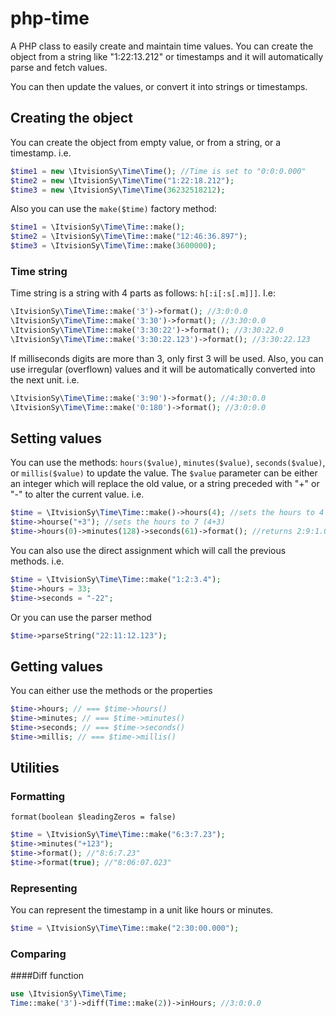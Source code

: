# php-time

A PHP class to easily create and maintain time values. You can create the object from a string like "1:22:13.212" or timestamps and it will automatically parse and fetch values.

You can then update the values, or convert it into strings or timestamps.

## Creating the object
 You can create the object from empty value, or from a string, or a timestamp. i.e.
 ```php
 $time1 = new \ItvisionSy\Time\Time(); //Time is set to "0:0:0.000"
 $time2 = new \ItvisionSy\Time\Time("1:22:18.212");
 $time3 = new \ItvisionSy\Time\Time(36232518212);
 ```
 Also you can use the `make($time)` factory method:
 ```php
 $time1 = \ItvisionSy\Time\Time::make();
 $time2 = \ItvisionSy\Time\Time::make("12:46:36.897");
 $time3 = \ItvisionSy\Time\Time::make(3600000);
 ```
 
 ### Time string
 Time string is a string with 4 parts as follows:
 `h[:i[:s[.m]]]`. I.e: 
 ```php
 \ItvisionSy\Time\Time::make('3')->format(); //3:0:0.0 
 \ItvisionSy\Time\Time::make('3:30')->format(); //3:30:0.0 
 \ItvisionSy\Time\Time::make('3:30:22')->format(); //3:30:22.0 
 \ItvisionSy\Time\Time::make('3:30:22.123')->format(); //3:30:22.123 
 ```
 If milliseconds digits are more than 3, only first 3 will be used.
 Also, you can use irregular (overflown) values and it will be automatically converted into the next unit. i.e.
 ```php
 \ItvisionSy\Time\Time::make('3:90')->format(); //4:30:0.0 
 \ItvisionSy\Time\Time::make('0:180')->format(); //3:0:0.0 
 ```
 
 ## Setting values
 You can use the methods: `hours($value)`, `minutes($value)`, `seconds($value)`, or `millis($value)` to update the value. The `$value` parameter can be either an integer which will replace the old value, or a string preceded with "+" or "-" to alter the current value. i.e.
 ```php
 $time = \ItvisionSy\Time\Time::make()->hours(4); //sets the hours to 4
 $time->hourse("+3"); //sets the hours to 7 (4+3)
 $time->hours(0)->minutes(128)->seconds(61)->format(); //returns 2:9:1.000
 ```
 You can also use the direct assignment which will call the previous methods. i.e.
 ```php
 $time = \ItvisionSy\Time\Time::make("1:2:3.4");
 $time->hours = 33;
 $time->seconds = "-22";
 ```
 Or you can use the parser method
 ```php
 $time->parseString("22:11:12.123");
 ```
 
 ## Getting values
 You can either use the methods or the properties
 ```php
 $time->hours; // === $time->hours()
 $time->minutes; // === $time->minutes()
 $time->seconds; // === $time->seconds()
 $time->millis; // === $time->millis()
 ```
 
 ## Utilities
 ### Formatting
 `format(boolean $leadingZeros = false)` 
 ```php
 $time = \ItvisionSy\Time\Time::make("6:3:7.23");
 $time->minutes("+123");
 $time->format(); //"8:6:7.23"
 $time->format(true); //"8:06:07.023"
 ```
### Representing
 You can represent the timestamp in a unit like hours or minutes. 
 ```php
 $time = \ItvisionSy\Time\Time::make("2:30:00.000");
 ```
### Comparing
####Diff function
```php
use \ItvisionSy\Time\Time; 
Time::make('3')->diff(Time::make(2))->inHours; //3:0:0.0   
```